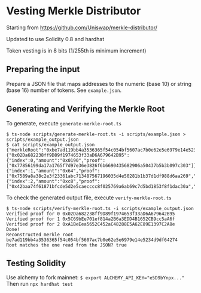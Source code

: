 # Vesting Merkle Distributor

Starting from https://github.com/Uniswap/merkle-distributor/

Updated to use Solidity 0.8 and hardhat

Token vesting is in 8 bits (1/255th is minimum increment)

## Preparing the input
Prepare a JSON file that maps addresses to the numeric (base 10) or string (base 16) number of tokens. See `example.json`.

## Generating and Verifying the Merkle Root

To generate, execute `generate-merkle-root.ts`
```
$ ts-node scripts/generate-merkle-root.ts -i scripts/example.json > scripts/example_output.json
$ cat scripts/example_output.json 
{"merkleRoot":"0xbe7ad119bb4a3536365f54c054bf5607ac7b0e62e5e6979e14e5234d9df64274","tokenTotal":"0x02bc","claims":{"0x02Da682238ff9D89f1974653f33aD6A679642B95":{"index":0,"amount":"0x0190","proof":["0x77856199da17a1765f7d97e36e3826f6b6690435682906a50437b5b3b097c303"]},"0x5C69bEe701ef814a2B6a3EDD4B1652CB9cc5aA6f":{"index":1,"amount":"0x64","proof":["0x7589a8a38c2e3f23361abc713487567196035d4e50281b1b37d1df988d6aa269","0x7d8fc7358ceca42f22fd74e811782148d69c9ed8be78daa3a406fa26ad7b3a05"]},"0xA1BeEea5652C452aC48288E5A62E89E1397C2A8e":{"index":2,"amount":"0xc8","proof":["0x42baa74f61871bfcde5d2e5caecccc8f025769a6ab69c7d5bd1853f8f1dac30a","0x7d8fc7358ceca42f22fd74e811782148d69c9ed8be78daa3a406fa26ad7b3a05"]}}}
```

To check the generated output file, execute `verify-merkle-root.ts`
```
$ ts-node scripts/verify-merkle-root.ts -i scripts/example_output.json 
Verified proof for 0 0x02Da682238ff9D89f1974653f33aD6A679642B95
Verified proof for 1 0x5C69bEe701ef814a2B6a3EDD4B1652CB9cc5aA6f
Verified proof for 2 0xA1BeEea5652C452aC48288E5A62E89E1397C2A8e
Done!
Reconstructed merkle root be7ad119bb4a3536365f54c054bf5607ac7b0e62e5e6979e14e5234d9df64274
Root matches the one read from the JSON? true
```

## Testing Solidity
Use alchemy to fork mainnet:
`$ export ALCHEMY_API_KEY="e5D9bYnpx..."`
Then run `npx hardhat test`